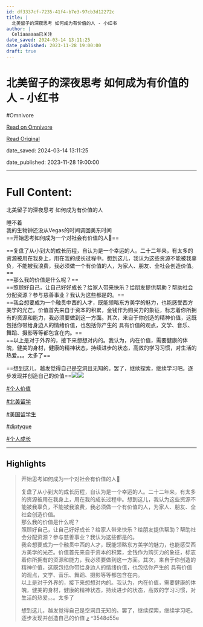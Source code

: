 ```yaml
---
id: df3337cf-7235-41f4-b7e3-97cb3d12272c
title: |
  北美留子的深夜思考 如何成为有价值的人 - 小红书
author: |
  Celiaaaaaa已关注
date_saved: 2024-03-14 13:11:25
date_published: 2023-11-28 19:00:00
draft: true
---
```


# 北美留子的深夜思考 如何成为有价值的人 - 小红书
#Omnivore

[Read on Omnivore](https://omnivore.app/me/-18e3df27ad3)

[Read Original](https://www.xiaohongshu.com/explore/6566ee690000000032039842?app_platform=ios&app_version=8.17&apptime=1702442713&appuid=6297cc6e000000002102baa2&author_share=1&share_from_user_hidden=true&type=normal&xhsshare=CopyLink)

date_saved: 2024-03-14 13:11:25

date_published: 2023-11-28 19:00:00

--- 

# Full Content: 

北美留子的深夜思考 如何成为有价值的人

睡不着  
我的生物钟还没从Vegas的时间调回美东时间  
==开始思考如何成为一个对社会有价值的人🤔==

==复盘了从小到大的成长历程，自认为是一个幸运的人。二十二年来，有太多的资源被用在我身上，用在我的成长过程中。想到这儿，我认为这些资源不能被我辜负，不能被我浪费，我必须做一个有价值的人，为家人、朋友、全社会创造价值。==  
==那么我的价值是什么呢？==  
==照顾好自己，让自己好好成长？给家人带来快乐？给朋友提供帮助？帮助社会分配资源？参与慈善事业？我认为这些都是的。==  
==我会想要成为一个融贯中西的人才，既能领略东方美学的魅力，也能感受西方美学的光芒。价值首先来自于资本的积累，金钱作为购买力的象征，标志着你所拥有的资源和能力，我必须要做到这一方面。其次，来自于你创造的精神价值，这既包括你带给身边人的情绪价值，也包括你产生的 具有价值的观点，文学、音乐、舞蹈、摄影等等都包含在内。==  
==以上是对于外界的，接下来想想对内的。我认为，内在价值，需要健康的体魄，健美的身材，健康的精神状态，持续进步的状态，高效的学习习惯，对生活的热爱。。。太多了==

==想到这儿，越发觉得自己是空洞且无知的。罢了，继续探索，继续学习吧。逐步发现并创造自己的价值==![](https://proxy-prod.omnivore-image-cache.app/0x0,sw1MwKstLxevGXszJtY3R39sS8yDPHLb9xyWtEH21m-o/https://picasso-static.xiaohongshu.com/fe-platform/937f70403d7a0b65d0b42fcd67e0efd8618c3d05.png)![](https://proxy-prod.omnivore-image-cache.app/0x0,sS_MW6EGoFTM8H_E539_xaZ5xyOrsX-yqIvuqBLE3t_c/https://picasso-static.xiaohongshu.com/fe-platform/ef50e51cb37c948b56dc856fed12e5643597c1dc.png)

[#个人价值](https://www.xiaohongshu.com/search%5Fresult?keyword=%25E4%25B8%25AA%25E4%25BA%25BA%25E4%25BB%25B7%25E5%2580%25BC&type=54&source=web%5Fnote%5Fdetail%5Fr10)

[#北美留学](https://www.xiaohongshu.com/search%5Fresult?keyword=%25E5%258C%2597%25E7%25BE%258E%25E7%2595%2599%25E5%25AD%25A6&type=54&source=web%5Fnote%5Fdetail%5Fr10)

[#美国留学生](https://www.xiaohongshu.com/search%5Fresult?keyword=%25E7%25BE%258E%25E5%259B%25BD%25E7%2595%2599%25E5%25AD%25A6%25E7%2594%259F&type=54&source=web%5Fnote%5Fdetail%5Fr10)

[#diptyque](https://www.xiaohongshu.com/search%5Fresult?keyword=diptyque&type=54&source=web%5Fnote%5Fdetail%5Fr10)

[#个人成长](https://www.xiaohongshu.com/search%5Fresult?keyword=%25E4%25B8%25AA%25E4%25BA%25BA%25E6%2588%2590%25E9%2595%25BF&type=54&source=web%5Fnote%5Fdetail%5Fr10)

---

## Highlights

> 开始思考如何成为一个对社会有价值的人🤔
> 
> 复盘了从小到大的成长历程，自认为是一个幸运的人。二十二年来，有太多的资源被用在我身上，用在我的成长过程中。想到这儿，我认为这些资源不能被我辜负，不能被我浪费，我必须做一个有价值的人，为家人、朋友、全社会创造价值。  
> 那么我的价值是什么呢？  
> 照顾好自己，让自己好好成长？给家人带来快乐？给朋友提供帮助？帮助社会分配资源？参与慈善事业？我认为这些都是的。  
> 我会想要成为一个融贯中西的人才，既能领略东方美学的魅力，也能感受西方美学的光芒。价值首先来自于资本的积累，金钱作为购买力的象征，标志着你所拥有的资源和能力，我必须要做到这一方面。其次，来自于你创造的精神价值，这既包括你带给身边人的情绪价值，也包括你产生的 具有价值的观点，文学、音乐、舞蹈、摄影等等都包含在内。  
> 以上是对于外界的，接下来想想对内的。我认为，内在价值，需要健康的体魄，健美的身材，健康的精神状态，持续进步的状态，高效的学习习惯，对生活的热爱。。。太多了
> 
> 想到这儿，越发觉得自己是空洞且无知的。罢了，继续探索，继续学习吧。逐步发现并创造自己的价值 [⤴️](https://omnivore.app/me/-18e3df27ad3#3548d55e-b33a-4a4c-81ff-a8eff3d734ca)  ^3548d55e

